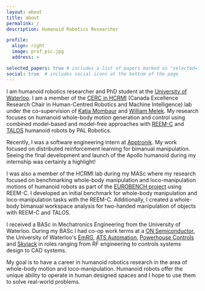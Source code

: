 ```yaml
---
layout: about
title: about
permalink: /
description: Humanoid Robotics Researcher

profile:
  align: right
  image: prof_pic.jpg
  address: >

selected_papers: true # includes a list of papers marked as "selected={true}"
social: true  # includes social icons at the bottom of the page
---
```


I am humanoid robotics researcher and PhD student at the [University of Waterloo](https://uwaterloo.ca). I am a member of the [CERC in HCRMI](https://uwaterloo.ca/cerc-human-centred-robotics-machine-intelligence/) (Canada Excellence Research Chair in Human-Centred Robotics and Machine Intelligence) lab under the co-supervision of [Katja Mombaur](https://uwaterloo.ca/robohub/people-profiles/katja-mombaur) and [William Melek](https://uwaterloo.ca/mechanical-mechatronics-engineering/profile/wmelek). My research focuses on humanoid whole-body motion generation and control using combined model-based and model-free approaches with [REEM-C](https://pal-robotics.com/robots/reem-c/) and [TALOS](https://pal-robotics.com/robots/talos/) humanoid robots by PAL Robotics.

Recently, I was a software engineering intern at [Apptronik](https://apptronik.com). My work focused on distributed reinforcement learning for bimanual manipulation. Seeing the final development and launch of the Apollo humanoid during my internship was certainly a highlight!

I was also a member of the HCRMI lab during my MASc where my research focused on benchmarking whole-body manipulation and loco-manipulation motions of humanoid robots as part of the [EUROBENCH project](https://eurobench2020.eu) using REEM-C. I developed an initial benchmark for whole-body manipulation and loco-manipulation tasks with the REEM-C. Additionally, I created a whole-body bimanual workspace analysis for two-handed manipulation of objects with REEM-C and TALOS.

I received a BASc in Mechatronics Engineering from the University of Waterloo. During my BASc I had co-op work terms at a [ON Semiconductor](https://www.onsemi.com), the University of Waterloo's [EmRG](https://uwaterloo.ca/emerging-radio-systems-group/), [ATS Automation](https://atsautomation.com), [Powerhouse Controls](https://powerhouse.ca) and [Skyjack](https://www.skyjack.com) in roles ranging from RF engineering to controls systems design to CAD systems.

My goal is to have a career in humanoid robotics research in the area of whole-body motion and loco-manipulation. Humanoid robots offer the unique ability to operate in human designed spaces and I hope to use them to solve real-world problems.